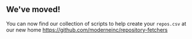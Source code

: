 ## We've moved!

You can now find our collection of scripts to help create your `repos.csv` at our new home https://github.com/moderneinc/repository-fetchers

